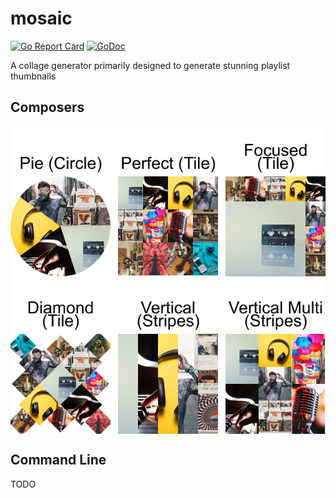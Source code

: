# mosaic

[![Go Report Card](https://goreportcard.com/badge/github.com/gieseladev/mosaic)](https://goreportcard.com/report/github.com/gieseladev/mosaic)
[![GoDoc](https://godoc.org/github.com/gieseladev/mosaic?status.svg)](https://godoc.org/github.com/gieseladev/mosaic)


A collage generator primarily designed to generate stunning playlist thumbnails


## Composers

<img align="center" src="assets/composers-showcase.png" alt="Composer samples"/>

## Command Line

TODO